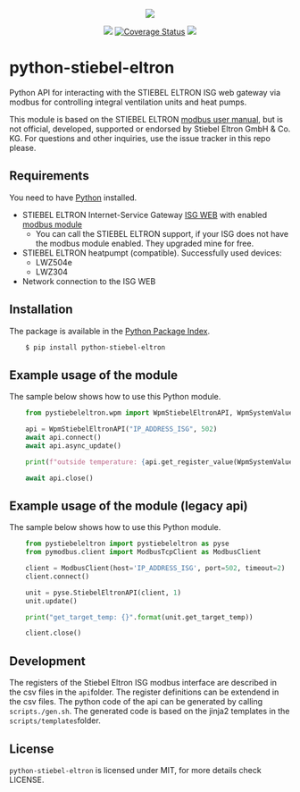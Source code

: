 <p align=center>
    <img src="https://www.stiebel-eltron.de/apps/ste/docroot/images/single/logo-stiebel-eltron.png"/>
</p>
<p align=center>
    <a href="https://pypi.org/project/pystiebeleltron/"><img src="https://img.shields.io/pypi/v/pystiebeleltron.svg"/></a>
    <a href='https://coveralls.io/github/fucm/python-stiebel-eltron?branch=master'><img src='https://coveralls.io/repos/github/fucm/python-stiebel-eltron/badge.svg?branch=master' alt='Coverage Status' /></a>
  <img src="https://img.shields.io/github/license/fucm/python-stiebel-eltron.svg"/></a>
</p>

# python-stiebel-eltron
Python API for interacting with the STIEBEL ELTRON ISG web gateway via modbus for controlling integral ventilation units and heat pumps.

This module is based on the STIEBEL ELTRON [modbus user manual](https://www.stiebel-eltron.ch/content/dam/ste/ch/de/downloads/kundenservice/smart-home/Modbus/Modbus%20Bedienungsanleitung.pdf), but is not official, developed, supported or endorsed by Stiebel Eltron GmbH & Co. KG. For questions and other inquiries, use the issue tracker in this repo please.

## Requirements
You need to have [Python](https://www.python.org) installed.

* STIEBEL ELTRON Internet-Service Gateway [ISG WEB](https://www.stiebel-eltron.com/en/home/products-solutions/renewables/controller_energymanagement/internet_servicegateway/isg_web.html) with enabled [modbus module](https://www.stiebel-eltron.ch/de/home/service/smart-home/modbus.html)
  * You can call the STIEBEL ELTRON support, if your ISG does not have the modbus module enabled. They upgraded mine for free.
* STIEBEL ELTRON heatpumpt (compatible). Successfully used devices:
  * LWZ504e
  * LWZ304
* Network connection to the ISG WEB

## Installation
The package is available in the [Python Package Index](https://pypi.python.org/).

```bash
    $ pip install python-stiebel-eltron
```

## Example usage of the module
The sample below shows how to use this Python module.

```python
    from pystiebeleltron.wpm import WpmStiebelEltronAPI, WpmSystemValuesRegisters

    api = WpmStiebelEltronAPI("IP_ADDRESS_ISG", 502)
    await api.connect()
    await api.async_update()

    print(f"outside temperature: {api.get_register_value(WpmSystemValuesRegisters.OUTSIDE_TEMPERATURE)}")

    await api.close()
```

## Example usage of the module (legacy api)
The sample below shows how to use this Python module.

```python
    from pystiebeleltron import pystiebeleltron as pyse
    from pymodbus.client import ModbusTcpClient as ModbusClient

    client = ModbusClient(host='IP_ADDRESS_ISG', port=502, timeout=2)
    client.connect()

    unit = pyse.StiebelEltronAPI(client, 1)
    unit.update()

    print("get_target_temp: {}".format(unit.get_target_temp))

    client.close()
```

## Development

The registers of the Stiebel Eltron ISG modbus interface are described in the csv files in the `api`folder. The register definitions can be extendend in the csv files. The python code of the api can be generated by calling `scripts./gen.sh`. The generated code is based on the jinja2 templates in the `scripts/templates`folder.

## License

``python-stiebel-eltron`` is licensed under MIT, for more details check LICENSE.
